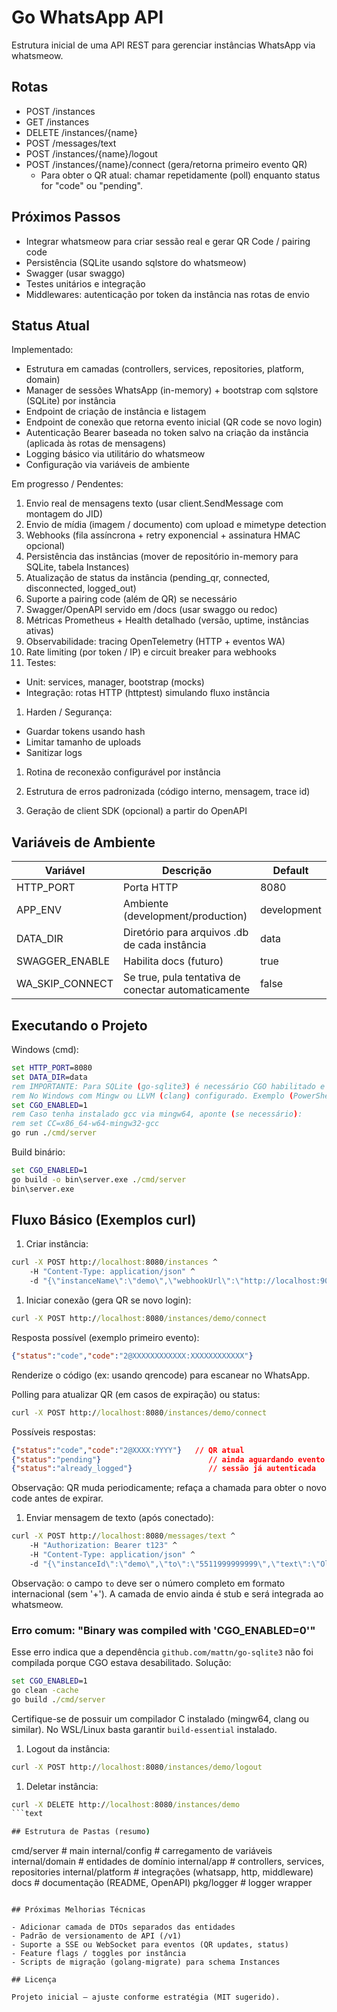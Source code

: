 # Go WhatsApp API

Estrutura inicial de uma API REST para gerenciar instâncias WhatsApp via whatsmeow.

## Rotas

- POST /instances
- GET /instances
- DELETE /instances/{name}
- POST /messages/text
- POST /instances/{name}/logout
- POST /instances/{name}/connect (gera/retorna primeiro evento QR)
	- Para obter o QR atual: chamar repetidamente (poll) enquanto status for "code" ou "pending".

## Próximos Passos

- Integrar whatsmeow para criar sessão real e gerar QR Code / pairing code
- Persistência (SQLite usando sqlstore do whatsmeow)
- Swagger (usar swaggo)
- Testes unitários e integração
- Middlewares: autenticação por token da instância nas rotas de envio

## Status Atual

Implementado:

- Estrutura em camadas (controllers, services, repositories, platform, domain)
- Manager de sessões WhatsApp (in-memory) + bootstrap com sqlstore (SQLite) por instância
- Endpoint de criação de instância e listagem
- Endpoint de conexão que retorna evento inicial (QR code se novo login)
- Autenticação Bearer baseada no token salvo na criação da instância (aplicada às rotas de mensagens)
- Logging básico via utilitário do whatsmeow
- Configuração via variáveis de ambiente

Em progresso / Pendentes:

1. Envio real de mensagens texto (usar client.SendMessage com montagem do JID)
2. Envio de mídia (imagem / documento) com upload e mimetype detection
3. Webhooks (fila assíncrona + retry exponencial + assinatura HMAC opcional)
4. Persistência das instâncias (mover de repositório in-memory para SQLite, tabela Instances)
5. Atualização de status da instância (pending_qr, connected, disconnected, logged_out)
6. Suporte a pairing code (além de QR) se necessário
7. Swagger/OpenAPI servido em /docs (usar swaggo ou redoc)
8. Métricas Prometheus + Health detalhado (versão, uptime, instâncias ativas)
9. Observabilidade: tracing OpenTelemetry (HTTP + eventos WA)
10. Rate limiting (por token / IP) e circuit breaker para webhooks
1. Testes:

 - Unit: services, manager, bootstrap (mocks)
 - Integração: rotas HTTP (httptest) simulando fluxo instância

1. Harden / Segurança:

 - Guardar tokens usando hash
 - Limitar tamanho de uploads
 - Sanitizar logs

1. Rotina de reconexão configurável por instância

1. Estrutura de erros padronizada (código interno, mensagem, trace id)

1. Geração de client SDK (opcional) a partir do OpenAPI

## Variáveis de Ambiente

| Variável | Descrição | Default |
|----------|-----------|---------|
| HTTP_PORT | Porta HTTP | 8080 |
| APP_ENV | Ambiente (development/production) | development |
| DATA_DIR | Diretório para arquivos .db de cada instância | data |
| SWAGGER_ENABLE | Habilita docs (futuro) | true |
| WA_SKIP_CONNECT | Se true, pula tentativa de conectar automaticamente | false |

## Executando o Projeto

Windows (cmd):

```cmd
set HTTP_PORT=8080
set DATA_DIR=data
rem IMPORTANTE: Para SQLite (go-sqlite3) é necessário CGO habilitado e toolchain com um compilador C.
rem No Windows com Mingw ou LLVM (clang) configurado. Exemplo (PowerShell equivalente ajusta $env:CGO_ENABLED):
set CGO_ENABLED=1
rem Caso tenha instalado gcc via mingw64, aponte (se necessário):
rem set CC=x86_64-w64-mingw32-gcc
go run ./cmd/server
```

Build binário:

```cmd
set CGO_ENABLED=1
go build -o bin\server.exe ./cmd/server
bin\server.exe
```

## Fluxo Básico (Exemplos curl)

1. Criar instância:

```cmd
curl -X POST http://localhost:8080/instances ^
	-H "Content-Type: application/json" ^
	-d "{\"instanceName\":\"demo\",\"webhookUrl\":\"http://localhost:9000/webhook\",\"token\":\"t123\"}"
```

1. Iniciar conexão (gera QR se novo login):

```cmd
curl -X POST http://localhost:8080/instances/demo/connect
```

Resposta possível (exemplo primeiro evento):

```json
{"status":"code","code":"2@XXXXXXXXXXXX:XXXXXXXXXXXX"}
```

Renderize o código (ex: usando qrencode) para escanear no WhatsApp.

Polling para atualizar QR (em casos de expiração) ou status:

```cmd
curl -X POST http://localhost:8080/instances/demo/connect
```

Possíveis respostas:

```json
{"status":"code","code":"2@XXXX:YYYY"}   // QR atual
{"status":"pending"}                        // ainda aguardando evento (tente novamente)
{"status":"already_logged"}                 // sessão já autenticada
```

Observação: QR muda periodicamente; refaça a chamada para obter o novo code antes de expirar.

1. Enviar mensagem de texto (após conectado):

```cmd
curl -X POST http://localhost:8080/messages/text ^
	-H "Authorization: Bearer t123" ^
	-H "Content-Type: application/json" ^
	-d "{\"instanceId\":\"demo\",\"to\":\"5511999999999\",\"text\":\"Ola mundo\"}"
```

Observação: o campo `to` deve ser o número completo em formato internacional (sem '+'). A camada de envio ainda é stub e será integrada ao whatsmeow.

### Erro comum: "Binary was compiled with 'CGO_ENABLED=0'"

Esse erro indica que a dependência `github.com/mattn/go-sqlite3` não foi compilada porque CGO estava desabilitado. Solução:

```cmd
set CGO_ENABLED=1
go clean -cache
go build ./cmd/server
```

Certifique-se de possuir um compilador C instalado (mingw64, clang ou similar). No WSL/Linux basta garantir `build-essential` instalado.

1. Logout da instância:

```cmd
curl -X POST http://localhost:8080/instances/demo/logout
```

1. Deletar instância:

```cmd
curl -X DELETE http://localhost:8080/instances/demo
```text

## Estrutura de Pastas (resumo)

```
cmd/server            # main
internal/config       # carregamento de variáveis
internal/domain       # entidades de domínio
internal/app          # controllers, services, repositories
internal/platform     # integrações (whatsapp, http, middleware)
docs                  # documentação (README, OpenAPI)
pkg/logger            # logger wrapper
```

## Próximas Melhorias Técnicas

- Adicionar camada de DTOs separados das entidades
- Padrão de versionamento de API (/v1)
- Suporte a SSE ou WebSocket para eventos (QR updates, status)
- Feature flags / toggles por instância
- Scripts de migração (golang-migrate) para schema Instances

## Licença

Projeto inicial – ajuste conforme estratégia (MIT sugerido).

